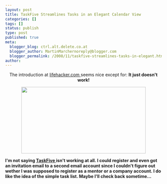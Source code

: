 ```yaml
---
layout: post
title: TaskFive Streamlines Tasks in an Elegant Calendar View
categories: []
tags: []
status: publish
type: post
published: true
meta:
  blogger_blog: ctrl.alt.delete.co.at
  blogger_author: MartinMarchernoreply@blogger.com
  blogger_permalink: /2008/11/taskfive-streamlines-tasks-in-elegant.html
author: 
---
```

<div style="text-align:right;"></div>
<div style="text-align:center;">The introduction at <a href="http://lifehacker.com/">lifehacker.com </a>seems nice except for: <span style="font-weight:bold;">It just doesn't work!</p>
<p></span><a href="http://www.taskfive.com/"><img style="cursor:pointer;width:400px;height:214px;" src="http://serverhorror.files.wordpress.com/2008/11/taskfivewentwrong.png" border="0" alt="" /></a></p>
<div style="text-align:left;">I'm not saying <a href="http://www.taskfive.com/">TaskFive </a>isn't working at all. I could register and even got an invitation email to a second email account since I couldn't figure out wether I was supposed to register as a mentor or a company account.
I do like the idea of the simple task list. Maybe I'll check back sometime...</div>
</div>
